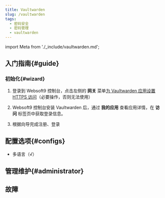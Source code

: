 ```yaml
---
title: Vaultwarden
slug: /vaultwarden
tags:
  - 密码安全
  - 密码管理
  - vaultwarden
---
```


import Meta from './_include/vaultwarden.md';

<Meta name="meta" />

## 入门指南{#guide}

### 初始化{#wizard}

1. 登录到 Websoft9 控制台，点击左侧的 **网关** 菜单[为 Vaultwarden 应用设置 HTTPS 访问](./domain-https#console)（必要操作，否则无法使用）

2. Websoft9 控制台安装 Vaultwarden 后，通过 **我的应用** 查看应用详情，在 **访问** 标签页中获取登录信息。  

3. 根据向导完成注册、登录

## 配置选项{#configs}

- 多语言（√）

## 管理维护{#administrator}

## 故障